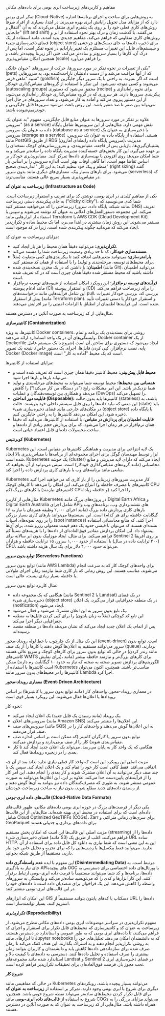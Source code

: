 مفاهیم و کاربردهای زیرساخت ابری بومی برای داده‌های مکانی

تفکر ابری بومی (Cloud-Native) به روش‌هایی برای ساخت و اجرای برنامه‌ها اشاره دارد که از مزایای مدل تحویل رایانش ابری بهره می‌برند. در ابتدا، بسیاری از افراد صرفاً روش‌های کاری فعلی خود را بر روی یک پلتفرم ابری منتقل می‌کردند که به آن "انتقال و جابجایی" (lift and shift) می‌گفتند. با گذشت زمان و درک بهتر نحوه استفاده از ابر و روش‌های کاری متفاوتی که فراهم می‌کند، مفاهیم جدیدی پدید آمدند، مانند استفاده از یک فضای ذخیره‌سازی شیء (object store) برای ذخیره داده‌ها به جای دیسک‌های چرخشی و سیستم‌های فایل. این تغییرات مستلزم یک تغییر پارادایم در نحوه تفکر است، اما پس از درک آن، کارها را بسیار سریع‌تر و ساده‌تر می‌کند، حتی اگر زیربنا پیچیده‌تر باشد، و همچنین امکان مقیاس‌پذیری (scale) را فراهم می‌آورد.

یکی از تغییرات در نحوه تفکر در مورد سرورها، حرکت از سرورهای "حیوان خانگی" (pets) که از آنها مراقبت می‌شد و از دست دادنشان ناراحت‌کننده بود، به سرورهایی شبیه "ماهی قرمز" (goldfish) است که اگر بمیرند، به راحتی با یک سرور دیگر جایگزین می‌شوند و کسی متوجه نمی‌شود. این تفکر با استفاده از گروه‌های مقیاس‌گذاری خودکار (autoscaling groups) محقق می‌شود که دستوری (recipe) برای نحوه راه‌اندازی و پیکربندی سرورها دارند. هر سروری که در گروه مقیاس‌گذاری خودکار راه‌اندازی می‌شود، از این دستور پیروی می‌کند و آماده به کار می‌شود، و تعداد سرورهای در حال اجرا می‌تواند بین صفر تا صد متغیر باشد. این روش باعث می‌شود سرورها قابل جایگزینی و خودترمیم‌شونده باشند.

علاوه بر تفکر در مورد سرورها به عنوان منابع قابل جایگزینی، مفهوم "به عنوان یک سرویس" (as a service) نقش مهمی دارد. مثال‌هایی از این سرویس‌ها شامل پایگاه داده به عنوان یک سرویس (database as a service) یا ذخیره‌سازی به عنوان یک سرویس (storage as a service) هستند. استفاده از پایگاه داده به عنوان یک سرویس، مانند PostGIS از طریق RDS (سرویس پایگاه داده رابطه‌ای آمازون)، مدیریت پشتیبان‌گیری‌ها، بازیابی پس از فاجعه، مقیاس‌بندی، و به‌روزرسانی‌های کوچک نسخه‌ای را بر عهده می‌گیرد. این کار بخش‌های خسته‌کننده مدیریت پایگاه داده را ساده‌تر می‌کند و به شما امکان می‌دهد روی افزودن یا بهینه‌سازی داده‌ها تمرکز کنید. مقیاس‌پذیری خودکار بر اساس تقاضا مهم است، اما گاهی اوقات بهتر است اندازه سرویس را بر اساس بار منظم و پیک خود تنظیم کنید؛ به این کار "اندازه‌بندی صحیح" (right sizing) گفته می‌شود. برای بارهای بسیار پیک، معماری‌های دیگری مانند بدون سرور (serverless) که در مقیاس‌پذیری بسیار سریع عالی هستند، مناسب‌ترند.

**زیرساخت به عنوان کد (Infrastructure as Code)**

یکی از مفاهیم کلیدی در ابری بومی، نوشتن کد برای تعریف و استقرار زیرساخت است. به جای پیکربندی دستی زیرساخت ("clicky clicky")، شما کدی می‌نویسید که زیرساختی را که می‌خواهید مستقر کنید (مانند شبکه، پایگاه داده، سرور، DNS) تعریف می‌کند. این مجموعه دستورالعمل‌های اعلانی به عنوان کد نوشته می‌شوند و سپس با استفاده از ابزارهایی مانند Terraform یا AWS CDK (Cloud Development Kit) مستقر می‌شوند. این روش زمان بیشتری در ابتدا می‌برد، اما یک محیط ساده و تکرارپذیر ایجاد می‌کند که می‌دانید چگونه پیکربندی شده است، زیرا در کد موجود است.

مزایای زیرساخت به عنوان کد:
*   **تکرارپذیری:** می‌توانید دقیقاً همان محیط را هر بار ایجاد کنید.
*   **مستندسازی خودکار:** کد تا حد زیادی وضعیت زیرساخت شما را مستند می‌کند.
*   **پارامترسازی:** می‌توانید متغیرهایی اضافه کنید تا پیکربندی‌های کمی متفاوت (مثلاً برای محیط‌های توسعه، مرحله‌بندی و تولید) را با استفاده از همان کد مستقر کنید.
*   **اطمینان:** با داشتن کد در یک مخزن نسخه‌بندی شده (مانند Git)، می‌توانید اطمینان داشته باشید که محیط مستقر شده دقیقاً همان چیزی است که در کد تعریف شده است.
*   **فرآیندهای توسعه نرم‌افزار:** این رویکرد امکان استفاده از شیوه‌های توسعه نرم‌افزار مانند ادغام پیوسته (CI) و استقرار پیوسته (CD) را برای زیرساخت فراهم می‌کند. این شامل فرآیندهایی مانند درخواست‌های pull، بررسی کد، بررسی خودکار تغییرات پیش از استقرار (مانند Terraform plan)، و استقرار خودکار یا دستی تغییرات تأیید شده است. این فرآیندها اطمینان از انطباق با الزامات امنیتی را نیز افزایش می‌دهند.

مثال‌هایی از کد زیرساخت به صورت آنلاین در دسترس هستند.

**کانتینرسازی (Containerization)**

کانتینرها، به ویژه Docker containers، روشی برای بسته‌بندی یک برنامه و تمام وابستگی‌های آن در یک واحد استاندارد ارائه می‌دهند. Docker container از یک Dockerfile ایجاد می‌شود که دستوری برای ساختن آن است (شروع با یک سیستم عامل پایه، نصب نرم‌افزار، کپی کردن فایل‌ها، اجرای یک دستور خاص). نتیجه یک تصویر Docker (Docker image) است که یک محیط "آماده به کار" است.

مزایای استفاده از کانتینرها:
*   **محیط قابل پیش‌بینی:** محیط کانتینر دقیقا همان چیزی است که تعریف شده است و می‌تواند بارها و بارها اجرا شود.
*   **همسانی بین محیط‌ها:** محیط توسعه شما می‌تواند به محیط‌های مرحله‌بندی و تولید شما نزدیک‌تر باشد. این امر مشکلات رایج ("در دستگاه من کار می‌کند!") را کاهش می‌دهد و همکاری بین توسعه‌دهندگان و عملیات (DevOps) را تسهیل می‌کند.
*   **قابلیت دور انداختن (Disposable):** کانتینرها باید بدون حالت (stateless) باشند، به این معنی که نباید داده‌ها را روی فایل سیستم داخلی خود بنویسند. حالت (state) باید در مکان‌های خارجی مانند فضای ذخیره‌سازی شیء (object store) یا پایگاه داده ذخیره شود. این امکان می‌دهد کانتینرها را به راحتی جایگزین کنید.
*   **قابلیت اطمینان برای پردازش در مقیاس:** با استفاده از کانتینرها، می‌دانید که دقیقاً همان نرم‌افزار در هر زمان اجرا می‌شود، که برای پردازش حجم زیادی از داده‌ها و ساخت محصولات داده‌ای قابل اعتماد حیاتی است.

**کوبرنتیس (Kubernetes)**

Kubernetes یک لایه انتزاعی برای مدیریت و هماهنگی کانتینرها در مقیاس است. این ابزار توسط مهندسان گوگل برای اجرای مجموعه‌ای از برنامه‌ها با مقیاس‌پذیری بالا ایجاد شده است. Kubernetes یک خوشه (cluster) ایجاد می‌کند که دارای لایه مدیریتی و منابع محاسباتی (مانند گروه‌های مقیاس‌گذاری خودکار) است. سپس می‌توانید از آن بخواهید که منابعی مانند برنامه‌های وب یا بارهای کاری پردازش داده را اجرا کند.

Kubernetes کار مدیریت سرورهای زیربنایی را از بار کاری که می‌خواهید اجرا کنید انتزاع می‌کند. این امکان را می‌دهد تا کارهای کوچک (کانتینرهای با مصرف حافظه و CPU کم) یا کارهای بزرگ (کانتینرهای نیازمند CPU و حافظه زیاد) را اجرا کنید.

مثال‌هایی از کاربرد Kubernetes در پروژه‌های بزرگ مانند Digital Earth Africa و Digital Earth Australia شامل اجرای APIهای نقشه‌برداری وب، برنامه‌های وب و بارهای کاری پردازش داده بزرگ (مانند اجرای ۲,۰۰۰ وظیفه همزمان با نیاز به ۱۶ گیگابایت حافظه برای هر کدام) است. این سیستم‌ها می‌توانند بارهای کاری بسیار بزرگی را بر روی نمونه‌های اسپات (spot instances) اجرا کنند، که منابع محاسباتی استفاده نشده‌ای هستند که می‌توان با قیمتی حدود یک دهم قیمت معمولی رزرو شده، برای آن‌ها پیشنهاد داد. این امکان پردازش مقادیر فوق‌العاده‌ای از داده‌ها را با هزینه‌های نسبتاً کم فراهم می‌کند. برای مثال، ایجاد موزاییک بدون ابر سالانه برای Sentinel 2 بر روی آفریقا (۴۰۰ ترابایت داده در سال) با استفاده از حدود ۱,۰۰۰ سرور، ۱۵ ترابایت حافظه و هزاران CPU، می‌تواند حدود ۴,۰۰۰ دلار برای یک سال هزینه داشته باشد.

**توابع بدون سرور (Serverless Functions)**

توابع بدون سرور (مانند AWS Lambda) برای واحدهای کوچک کار که به سرعت انجام می‌شوند، مناسب هستند. این روش زمانی که بار کاری شما نیازمند زمان اجرای طولانی یا حافظه بسیار زیادی نیست، عالی است.

مثال کاربرد توابع بدون سرور:
*   هنگامی که یک مجموعه داده (مانند Sentinel 2 یا Landsat) در یک فضای ذخیره‌سازی شیء (object store) در یک منطقه جغرافیایی قرار می‌گیرد، یک اعلان (notification) ایجاد می‌شود.
*   یک تابع بدون سرور به این اعلان مشترک می‌شود و فعال می‌شود.
*   این تابع کد کوچکی (مثلاً به زبان پایتون) را برای کپی کردن فایل‌ها به منطقه جغرافیایی دیگر اجرا می‌کند.
*   پس از اتمام، یک اعلان جدید ایجاد می‌کند که نشان می‌دهد داده‌ها در منطقه مقصد رسیده‌اند.

این یک مثال از یک چارچوب یا خط لوله رویداد-محور (event-driven) است. توابع بدون سرور می‌توانند مستقیم به اعلان‌ها گوش دهند یا کارها را از یک صف (queue) بردارند. در حالی که توابع بدون سرور برای کارهای کوچک و سریع عالی هستند (مانند رندر کردن کاشی‌های WMTS برای نمایش)، برای کارهای بزرگ‌تر و نیازمند حافظه بیشتر (مانند الگوریتم‌های پردازش تصویر صحنه به صحنه که نیاز به حدود ۱۰ گیگابایت رم دارند) ممکن است کانتینرها با استفاده از Kubernetes مناسب‌تر باشند. همچنین، اکنون می‌توان کانتینرها را در محیط‌های بدون سرور مانند Lambda اجرا کرد.

**معماری رویداد-محور (Event-Driven Architecture)**

در معماری رویداد-محور، واحد‌های کار (مانند توابع بدون سرور یا کانتینرها) بر اساس رویدادها یا اعلان‌ها فعال می‌شوند. این رویکرد بسیار قوی است.

نحوه کار:
*   یک رویداد (مانند رسیدن یک فایل جدید) یک اعلان ایجاد می‌کند.
*   سرویس‌های اعلان (مانند Amazon SNS) این اعلان‌ها را منتشر می‌کنند.
*   سرویس‌های صف (مانند SQS) به این اعلان‌ها گوش می‌دهند و واحدهای کار را در صف قرار می‌دهند.
*   توابع بدون سرور یا کارگران کانتینر (که ممکن است بر اساس اندازه صف مقیاس‌بندی شوند) کار را از صف برمی‌دارند و پردازش می‌کنند.
*   هنگامی که یک واحد کار به پایان می‌رسد، می‌تواند یک اعلان جدید ایجاد کند تا کار بعدی را در زنجیره رویدادها فعال کند.

مزیت اصلی این رویکرد این است که واحد کار فعلی نیازی ندارد بداند بعد از آن چه اتفاقی می‌افتد. فقط کافی است کار خود را تمام کند و یک اعلان ایجاد کند. سپس یک یا چند صف دیگر می‌توانند به آن اعلان مشترک شوند و کار بعدی را انجام دهند. این امر کار را از فرآیندهای پایین‌دست جدا می‌کند. علاوه بر این، این اعلان‌ها می‌توانند به صورت عمومی منتشر شوند، به طوری که مصرف‌کنندگان داده نیز بتوانند به آن‌ها گوش دهند و از رسیدن داده‌های جدید مطلع شوند، بدون نیاز به ساخت زیرساخت خودشان.

**قالب‌های داده ابری-بومی (Cloud-Native Data Formats)**

یکی دیگر از فرصت‌های بزرگ در حوزه ابری بومی داده‌های مکانی، ظهور قالب‌های داده‌ای است که برای استفاده در محیط ابری بهینه شده‌اند. مثال‌هایی از این قالب‌ها شامل Cloud Optimized GeoTIFFs (COGs)، Zarr برای سری‌های زمانی متراکم، و GeoParquet برای داده‌های برداری و جدولی هستند.

مزیت اصلی این قالب‌ها این است که امکان پخش مستقیم (streaming) داده‌ها را از فضای ذخیره‌سازی شیء (مانند S3) فراهم می‌کنند، اغلب از طریق یک URL ساده HTTP. این به این معنی است که شما نیازی به دانلود کل فایل داده برای استفاده از آن ندارید. می‌توانید فقط پیکسل‌ها یا ردیف‌هایی را که برای تجزیه و تحلیل خاص خود نیاز دارید، مستقیماً از طریق شبکه بخوانید.

این مفهوم با ایده **عدم واسطه‌گری داده (Disintermediating Data)** مرتبط است. به جای نیاز به یادگیری APIهای پیچیده OGC یا پورتال‌های داده اختصاصی برای دسترسی به داده‌ها، برنامه‌ها و کد شما می‌توانند مستقیماً با فرمت داده ابری-بومی ارتباط برقرار کنند. این کار ابزارها و کدی را که می‌نویسید ساده‌تر می‌کند و وابستگی به سرورهای واسطه را کاهش می‌دهد. این یک فراخوان برای متصدیان داده است تا داده‌های خود را در این قالب‌های ابری-بومی منتشر کنند.

این امکان که ابزارهای GIS دسکتاپ یا کدهای پایتون بتوانند مستقیماً از URL داده‌ها را استریم کنند، بسیار توانمند‌ساز است.

**تکرارپذیری (Reproducibility)**

مفهوم تکرارپذیری در سراسر موضوعات ابری بومی داده‌های مکانی مطرح می‌شود. از زیرساخت به عنوان کد و کانتینرسازی که محیط‌های قابل تکرار برای استقرار و اجرای کد فراهم می‌کنند، تا داده‌های ابری بومی که به طور عمومی و استاندارد در دسترس هستند، تا ابزارهای مانند Jupyter notebooks که به دانشمندان امکان می‌دهند تحلیل‌های خود را به روشی تکرارپذیر انجام دهند و به اشتراک بگذارند. این هدف کمک می‌کند تا زمان صرف شده برای سازماندهی داده‌ها کاهش یابد و دانشمندان و کاربران بتوانند زمان بیشتری را صرف استفاده و تحلیل داده‌ها کنند. دسترسی به داده‌های با کیفیت بالا و استاندارد شده مانند مجموعه‌های Landsat و Sentinel 2 در فضای ذخیره‌سازی ابری تحت مجوز باز، فرصت فوق‌العاده‌ای برای تحقیقات تکرارپذیر فراهم کرده است.

**شروع کار**

در حالی که مفاهیمی مانند Kubernetes می‌توانند بسیار پیچیده باشند، رویکردهای دیگری برای شروع با ابری بومی وجود دارند. تمرکز بر استفاده از **زیرساخت به عنوان کد** برای قابل تکرار کردن محیط‌های ساده‌تر می‌تواند نقطه شروع خوبی باشد. همچنین، شروع به استفاده از **قالب‌های داده ابری-بومی** مانند COGs می‌تواند مزایای بزرگی را به همراه داشته باشد. مثال‌هایی از کد زیرساخت به عنوان کد به صورت آنلاین در دسترس هستند.